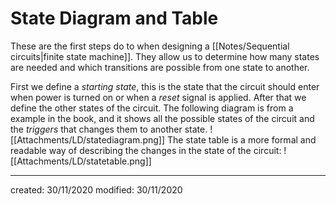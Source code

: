 # State Diagram and Table
These are the first steps do to when designing a [[Notes/Sequential circuits|finite state machine]]. They allow us to determine how many states are needed and which transitions are possible from one state to another.

First we define a *starting state*, this is the state that the circuit should enter when power is turned on or when a *reset* signal is applied. After that we define the other states of the circuit. The following diagram is from a example in the book, and it shows all the possible states of the circuit and the *triggers* that changes them to another state.
![[Attachments/LD/statediagram.png]]
The state table is a more formal and readable way of describing the changes in the state of the circuit:
![[Attachments/LD/statetable.png]]


---

created: 30/11/2020
modified: 30/11/2020